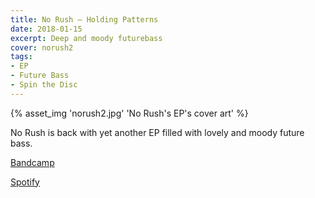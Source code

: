 ```yaml
---
title: No Rush — Holding Patterns
date: 2018-01-15
excerpt: Deep and moody futurebass
cover: norush2
tags:
- EP
- Future Bass
- Spin the Disc
---
```


{% asset_img 'norush2.jpg' 'No Rush's EP's cover art' %}

No Rush is back with yet another EP filled with lovely and moody future bass.

[Bandcamp](https://spinthedisc.bandcamp.com/album/no-rush-holding-patterns)

[Spotify](https://open.spotify.com/album/0BLNVprOxISJhxKb5HKgkg)